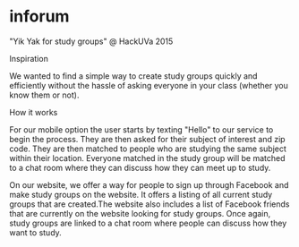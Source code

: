 # inforum

"Yik Yak for study groups" @ HackUVa 2015

Inspiration

We wanted to find a simple way to create study groups quickly and efficiently without the hassle of asking everyone in your class (whether you know them or not).

How it works

For our mobile option the user starts by texting "Hello" to our service to begin the process. They are then asked for their subject of interest and zip code. They are then matched to people who are studying the same subject within their location. Everyone matched in the study group will be matched to a chat room where they can discuss how they can meet up to study.

On our website, we offer a way for people to sign up through Facebook and make study groups on the website. It offers a listing of all current study groups that are created.The website also includes a list of Facebook friends that are currently on the website looking for study groups. Once again, study groups are linked to a chat room where people can discuss how they want to study.
